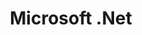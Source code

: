 ---
images:
- microsoft_dotnet-vertical.png
- microsoft_dotnet-vertical.svg
- microsoft_dotnet-horizontal.svg
- microsoft_dotnet-horizontal.png
logohandle: microsoft_dotnet
skipped: 2
sort: microsoft_dotnet
title: Microsoft .Net
website: http://www.microsoft.com/net
---